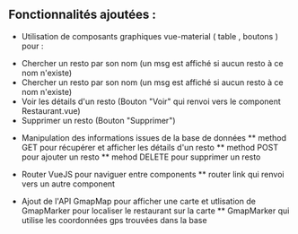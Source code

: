 

## Fonctionnalités ajoutées :


* Utilisation de composants graphiques vue-material ( table , boutons ) pour : 
- Chercher un resto par son nom (un msg est affiché si aucun resto à ce nom n'existe)
- Chercher un resto par son nom (un msg est affiché si aucun resto à ce nom n'existe)
- Voir les détails d'un resto (Bouton "Voir" qui renvoi vers le component Restaurant.vue)
- Supprimer un resto (Bouton "Supprimer")

* Manipulation des informations issues de la base de données
** method GET pour récupérer et afficher les détails d'un resto
** method POST pour ajouter un resto
** mehod DELETE pour supprimer un resto

* Router VueJS pour naviguer entre components 
** router link qui renvoi vers un autre component

* Ajout de l'API GmapMap pour afficher une carte et utlisation de GmapMarker pour localiser le restaurant sur la carte
** GmapMarker qui utilise les coordonnées gps trouvées dans la base 
